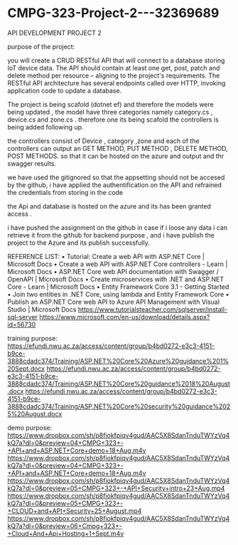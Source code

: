 # CMPG-323-Project-2---32369689
API DEVELOPMENT  PROJECT 2 

purpose of the project:

you will create a CRUD RESTful API that will connect to a database storing
IoT device data. The API should contain at least one get, post, patch and delete method per
resource – aligning to the project's requirements. The RESTful API architecture has several
endpoints called over HTTP, invoking application code to update a database. 

The project is being scafold (dotnet ef) and therefore the models were being updated , the model have three categories namely category.cs , device.cs and zone.cs .
therefore one its being scafold the controllers is being added following up.

the controllers consist of Device , category ,zone and each of the controllers can output an GET METHOD, PUT METHOD , DELETE METHOD, POST METHODS. so that it can be hosted on the azure and output and thr swagger results.

we have used the gitignored so that the appsetting should not be accesed by the github, i have applied the authentification on the API and refrained the credentials from storing in the code 

the Api  and database is hosted on the azure and its has been granted access .

i have pushed the assignment on the github in case if i loose any data i can retrieve it from the github for backend purpose , and i have publish the project to the Azure and its publish successfully.


REFERENCE LIST:
•	Tutorial: Create a web API with ASP.NET Core | Microsoft Docs 
•	Create a web API with ASP.NET Core controllers - Learn | Microsoft Docs 
•	ASP.NET Core web API documentation with Swagger / OpenAPI | Microsoft Docs 
•	Create microservices with .NET and ASP.NET Core - Learn | Microsoft Docs
•	Entity Framework Core 3.1 - Getting Started
•	Join two entities in .NET Core, using lambda and Entity Framework Core 
•	Publish an ASP.NET Core web API to Azure API Management with Visual Studio | Microsoft Docs
  https://www.tutorialsteacher.com/sqlserver/install-sql-server 
   https://www.microsoft.com/en-us/download/details.aspx?id=56730

training purpose:
https://efundi.nwu.ac.za/access/content/group/b4bd0272-e3c3-4151-b9ce-3888cdadc374/Training/ASP.NET%20Core%20Azure%20guidance%201%20Sept.docx
https://efundi.nwu.ac.za/access/content/group/b4bd0272-e3c3-4151-b9ce-3888cdadc374/Training/ASP.NET%20Core%20guidance%2018%20August.docx
https://efundi.nwu.ac.za/access/content/group/b4bd0272-e3c3-4151-b9ce-3888cdadc374/Training/ASP.NET%20Core%20security%20guidance%2025%20August.docx


demo purpose:
https://www.dropbox.com/sh/p8fiokfpiqv4gud/AAC5X8SdanTnduTWYzVq4kQ7a?dl=0&preview=04+CMPG+323+-+API+and+ASP.NET+Core+demo+18+Aug.m4v
https://www.dropbox.com/sh/p8fiokfpiqv4gud/AAC5X8SdanTnduTWYzVq4kQ7a?dl=0&preview=04+CMPG+323+-+API+and+ASP.NET+Core+demo+18+Aug.m4v
https://www.dropbox.com/sh/p8fiokfpiqv4gud/AAC5X8SdanTnduTWYzVq4kQ7a?dl=0&preview=05+CMPG+323+-+API+Security+intro+23+Aug.mp4
https://www.dropbox.com/sh/p8fiokfpiqv4gud/AAC5X8SdanTnduTWYzVq4kQ7a?dl=0&preview=05+CMPG+323+-+CLOUD+and+API+Security+25+August.mp4
https://www.dropbox.com/sh/p8fiokfpiqv4gud/AAC5X8SdanTnduTWYzVq4kQ7a?dl=0&preview=06+Cmpg+323+-+Cloud+And+Api+Hosting+1+Sept.m4v



